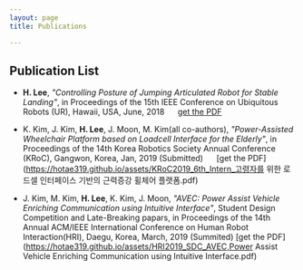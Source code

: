 ```yaml
---
layout: page
title: Publications

---
```



## Publication List

- **H. Lee**, *"Controlling Posture of Jumping Articulated Robot for Stable Landing"*, in Proceedings of
the 15th IEEE Conference on Ubiquitous Robots (UR), Hawaii, USA, June, 2018 &nbsp;&nbsp;&nbsp;&nbsp;   [get the PDF](https://hotae319.github.io/assets/UR_regular_paper_HotaeLee.pdf)

- K. Kim, J. Kim, **H. Lee**, J. Moon, M. Kim(all co-authors), *"Power-Assisted Wheelchair Platform
based on Loadcell Interface for the Elderly"*, in Proceedings of the 14th Korea Robotics Society Annual
Conference (KRoC), Gangwon, Korea, Jan, 2019 (Submitted) &nbsp;&nbsp;&nbsp;&nbsp;   [get the PDF](https://hotae319.github.io/assets/KRoC2019_6th_Intern_고령자를 위한 로드셀 인터페이스 기반의 근력증강 휠체어 플랫폼.pdf)

- J. Kim, M. Kim, **H. Lee**, K. Kim, J. Moon, *"AVEC: Power Assist Vehicle Enriching Communication using Intuitive Interface"*, Student Design Competition and Late-Breaking papars, in Proceedings of the 14th Annual ACM/IEEE International Conference on Human Robot Interaction(HRI), Daegu, Korea, March, 2019 (Summited)  [get the PDF](https://hotae319.github.io/assets/HRI2019_SDC_AVEC,Power Assist Vehicle Enriching Communication using Intuitive Interface.pdf)


